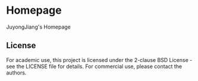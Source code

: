 # Homepage
JuyongJiang's Homepage

## License

For academic use, this project is licensed under the 2-clause BSD License - see the LICENSE file for details. For commercial use, please contact the authors. 
